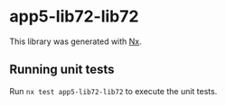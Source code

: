 # app5-lib72-lib72

This library was generated with [Nx](https://nx.dev).

## Running unit tests

Run `nx test app5-lib72-lib72` to execute the unit tests.

